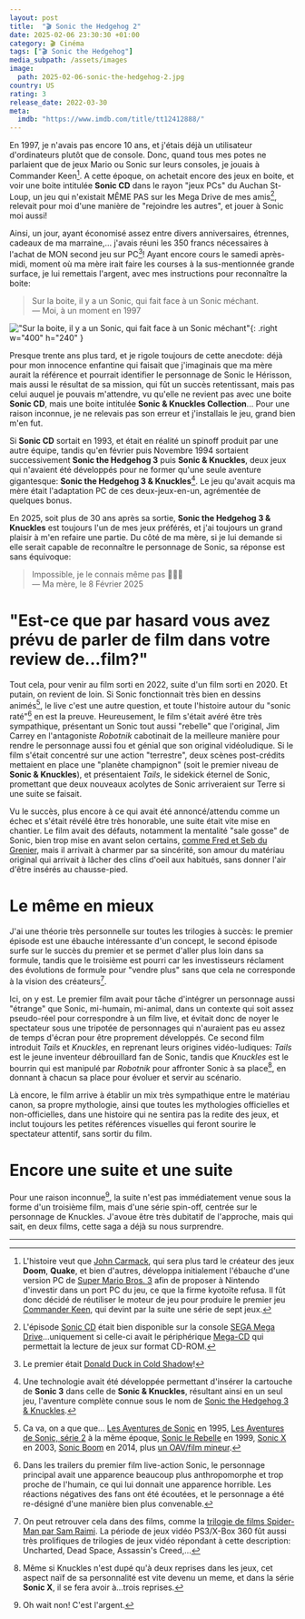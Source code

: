 ```yaml
---
layout: post
title:  "🎬 Sonic the Hedgehog 2"
date: 2025-02-06 23:30:30 +01:00
category: 🎬 Cinéma
tags: ["🎬 Sonic the Hedgehog"]
media_subpath: /assets/images
image:
  path: 2025-02-06-sonic-the-hedgehog-2.jpg
country: US
rating: 3
release_date: 2022-03-30
meta:
  imdb: "https://www.imdb.com/title/tt12412888/"
---
```


En 1997, je n'avais pas encore 10 ans, et j'étais déjà un utilisateur d'ordinateurs plutôt que de console. Donc, quand tous mes potes ne parlaient que de jeux Mario ou Sonic sur leurs consoles, je jouais à Commander Keen[^1]. A cette époque, on achetait encore des jeux en boite, et voir une boite intitulée **Sonic CD** dans le rayon "jeux PCs" du Auchan St-Loup, un jeu qui n'existait MÊME PAS sur les Mega Drive de mes amis[^2], relevait pour moi d'une manière de "rejoindre les autres", et jouer à Sonic moi aussi!

Ainsi, un jour, ayant économisé assez entre divers anniversaires, étrennes, cadeaux de ma marraine,... j'avais réuni les 350 francs nécessaires à l'achat de MON second jeu sur PC[^3]! Ayant encore cours le samedi après-midi, moment où ma mère irait faire les courses à la sus-mentionnée grande surface, je lui remettais l'argent, avec mes instructions pour reconnaître la boite:

> Sur la boite, il y a un Sonic, qui fait face à un Sonic méchant.   
> — Moi, à un moment en 1997

!["Sur la boite, il y a un Sonic, qui fait face à un Sonic méchant"](2025-02-06-sonic-vs-sonic.jpg){: .right w="400" h="240" }

Presque trente ans plus tard, et je rigole toujours de cette anecdote: déjà pour mon innocence enfantine qui faisait que j'imaginais que ma mère aurait la référence et pourrait identifier le personnage de Sonic le Hérisson, mais aussi le résultat de sa mission, qui fût un succès retentissant, mais pas celui auquel je pouvais m'attendre, vu qu'elle ne revient pas avec une boite **Sonic CD**, mais une boite intitulée **Sonic & Knuckles Collection**... Pour une raison inconnue, je ne relevais pas son erreur et j'installais le jeu, grand bien m'en fut.

Si **Sonic CD** sortait en 1993, et était en réalité un spinoff produit par une autre équipe, tandis qu'en février puis Novembre 1994 sortaient successivement **Sonic the Hedgehog 3** puis **Sonic & Knuckles**, deux jeux qui n'avaient été développés pour ne former qu'une seule aventure gigantesque: **Sonic the Hedgehog 3 & Knuckles**[^4]. Le jeu qu'avait acquis ma mère était l'adaptation PC de ces deux-jeux-en-un, agrémentée de quelques bonus.

En 2025, soit plus de 30 ans après sa sortie, **Sonic the Hedgehog 3 & Knuckles** est toujours l'un de mes jeux préférés, et j'ai toujours un grand plaisir à m'en refaire une partie. Du côté de ma mère, si je lui demande si elle serait capable de reconnaître le personnage de Sonic, sa réponse est sans équivoque:

> Impossible, je le connais même pas 🤣🤣😘   
> — Ma mère, le 8 Février 2025

# "Est-ce que par hasard vous avez prévu de parler de film dans votre review de...film?"

Tout cela, pour venir au film sorti en 2022, suite d'un film sorti en 2020. Et putain, on revient de loin. Si Sonic fonctionnait très bien en dessins animés[^5], le live c'est une autre question, et toute l'histoire autour du "sonic raté"[^6] en est la preuve. Heureusement, le film s'était avéré être très sympathique, présentant un Sonic tout aussi "rebelle" que l'original, Jim Carrey en l'antagoniste *Robotnik* cabotinait de la meilleure manière pour rendre le personnage aussi fou et génial que son original vidéoludique. Si le film s'était concentré sur une action "terrestre", deux scènes post-crédits mettaient en place une "planète champignon" (soit le premier niveau de **Sonic & Knuckles**), et présentaient *Tails*, le sidekick éternel de Sonic, promettant que deux nouveaux acolytes de Sonic arriveraient sur Terre si une suite se faisait.

Vu le succès, plus encore à ce qui avait été annoncé/attendu comme un échec et s'était révélé être très honorable, une suite était vite mise en chantier. Le film avait des défauts, notamment la mentalité "sale gosse" de Sonic, bien trop mise en avant selon certains, [<i class="fab fa-youtube"></i> comme Fred et Seb du Grenier](https://youtu.be/GhnsNUmtoOw), mais il arrivait à charmer par sa sincérité, son amour du matériau original qui arrivait à lâcher des clins d'oeil aux habitués, sans donner l'air d'être insérés au chausse-pied.

# Le même en mieux

J'ai une théorie très personnelle sur toutes les trilogies à succès: le premier épisode est une ébauche intéressante d'un concept, le second épisode surfe sur le succès du premier et se permet d'aller plus loin dans sa formule, tandis que le troisième est pourri car les investisseurs réclament des évolutions de formule pour "vendre plus" sans que cela ne corresponde à la vision des créateurs[^7].

Ici, on y est. Le premier film avait pour tâche d'intégrer un personnage aussi "étrange" que Sonic, mi-humain, mi-animal, dans un contexte qui soit assez pseudo-réel pour correspondre à un film live, et évitait donc de noyer le spectateur sous une tripotée de personnages qui n'auraient pas eu assez de temps d'écran pour être proprement développés. Ce second film introduit *Tails* et *Knuckles*, en reprenant leurs origines vidéo-ludiques: *Tails* est le jeune inventeur débrouillard fan de Sonic, tandis que *Knuckles* est le bourrin qui est manipulé par *Robotnik* pour affronter Sonic à sa place[^8], en donnant à chacun sa place pour évoluer et servir au scénario.

Là encore, le film arrive à établir un mix très sympathique entre le matériau canon, sa propre mythologie, ainsi que toutes les mythologies officielles et non-officielles, dans une histoire qui ne sentira pas la redite des jeux, et inclut toujours les petites références visuelles qui feront sourire le spectateur attentif, sans sortir du film.

# Encore une suite et une suite

Pour une raison inconnue[^9], la suite n'est pas immédiatement venue sous la forme d'un troisième film, mais d'une série spin-off, centrée sur le personnage de Knuckles. J'avoue être très dubitatif de l'approche, mais qui sait, en deux films, cette saga a déjà su nous surprendre.

* * *
[^1]: L'histoire veut que [<i class="fab fa-wikipedia-w"></i> John Carmack](https://fr.wikipedia.org/wiki/John_Carmack), qui sera plus tard le créateur des jeux **Doom**, **Quake**, et bien d'autres, développa initialement l'ébauche d'une version PC de [<i class="fab fa-wikipedia-w"></i> Super Mario Bros. 3](https://fr.wikipedia.org/wiki/Super_Mario_Bros._3) afin de proposer à Nintendo d'investir dans un port PC du jeu, ce que la firme kyotoïte refusa. Il fût donc décidé de réutiliser le moteur de jeu pour produire le premier jeu [<i class="fab fa-wikipedia-w"></i> Commander Keen](https://fr.wikipedia.org/wiki/Commander_Keen), qui devint par la suite une série de sept jeux.
[^2]: L'épisode [<i class="fab fa-wikipedia-w"></i> Sonic CD](https://fr.wikipedia.org/wiki/Sonic_CD) était bien disponible sur la console [<i class="fab fa-wikipedia-w"></i> SEGA Mega Drive](https://fr.wikipedia.org/wiki/Mega_Drive)...uniquement si celle-ci avait le périphérique [<i class="fab fa-wikipedia-w"></i> Mega-CD](https://fr.wikipedia.org/wiki/Mega-CD) qui permettait la lecture de jeux sur format CD-ROM.
[^3]: Le premier était [<i class="fab fa-wikipedia-w"></i> Donald Duck in Cold Shadow](https://fr.wikipedia.org/wiki/Donald_in_Maui_Mallard)!
[^4]: Une technologie avait été développée permettant d'insérer la cartouche de **Sonic 3** dans celle de **Sonic & Knuckles**, résultant ainsi en un seul jeu, l'aventure complète connue sous le nom de [<i class="fab fa-wikipedia-w"></i> Sonic the Hedgehog 3 & Knuckles](https://fr.wikipedia.org/wiki/Sonic_and_Knuckles#Sonic_the_Hedgehog_3_and_Knuckles).
[^5]: Ca va, on a que que... [<i class="fab fa-wikipedia-w"></i> Les Aventures de Sonic](https://fr.wikipedia.org/wiki/Les_Aventures_de_Sonic) en 1995, [<i class="fab fa-wikipedia-w"></i> Les Aventures de Sonic, série 2](https://fr.wikipedia.org/wiki/Sonic_the_Hedgehog_(s%C3%A9rie_t%C3%A9l%C3%A9vis%C3%A9e_d%27animation)) à la même époque, [<i class="fab fa-wikipedia-w"></i> Sonic le Rebelle](https://fr.wikipedia.org/wiki/Sonic_le_Rebelle) en 1999, [<i class="fab fa-wikipedia-w"></i> Sonic X](https://fr.wikipedia.org/wiki/Sonic_X) en 2003, [<i class="fab fa-wikipedia-w"></i> Sonic Boom](https://fr.wikipedia.org/wiki/Sonic_Boom_(s%C3%A9rie_t%C3%A9l%C3%A9vis%C3%A9e_d%27animation)) en 2014, plus [<i class="fab fa-wikipedia-w"></i> un OAV/film mineur](https://fr.wikipedia.org/wiki/Sonic_the_Hedgehog:_The_Movie).
[^6]: Dans les trailers du premier film live-action Sonic, le personnage principal avait une apparence beaucoup plus anthropomorphe et trop proche de l'humain, ce qui lui donnait une apparence horrible. Les réactions négatives des fans ont été écoutées, et le personnage a été re-désigné d'une manière bien plus convenable.
[^7]: On peut retrouver cela dans des films, comme la [<i class="fab fa-wikipedia-w"></i> trilogie de films Spider-Man par Sam Raimi](https://fr.wikipedia.org/wiki/Spider-Man_(s%C3%A9rie_de_films)). La période de jeux vidéo PS3/X-Box 360 fût aussi très prolifiques de trilogies de jeux vidéo répondant à cette description: Uncharted, Dead Space, Assassin's Creed,...
[^8]: Même si Knuckles n'est dupé qu'à deux reprises dans les jeux, cet aspect naïf de sa personnalité est vite devenu un meme, et dans la série **Sonic X**, il se fera avoir à...trois reprises.
[^9]: Oh wait non! C'est l'argent.
